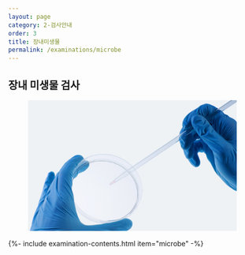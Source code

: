 ```yaml
---
layout: page
category: 2-검사안내
order: 3
title: 장내미생물
permalink: /examinations/microbe
---
```


<h2 class="content-heading">
  <strong>장내 미생물 검사</strong>
</h2>

<figure>
  <img src="/assets/20190623110736.jpg" alt="">
</figure>

{%- include examination-contents.html item="microbe" -%}
